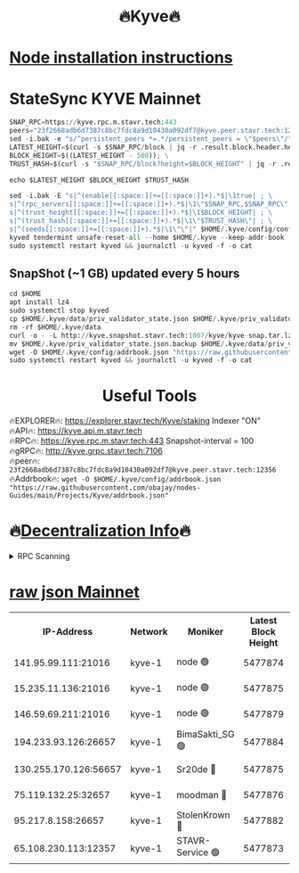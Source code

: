 <h1 align="center"> 🔥Kyve🔥</h1>

[Node installation instructions](https://github.com/obajay/nodes-Guides/tree/main/Projects/Kyve)
=
# StateSync KYVE Mainnet
```python
SNAP_RPC=https://kyve.rpc.m.stavr.tech:443
peers="23f2668adb6d7387c8bc7fdc8a9d10430a092df7@kyve.peer.stavr.tech:12356"
sed -i.bak -e "s/^persistent_peers *=.*/persistent_peers = \"$peers\"/" $HOME/.kyve/config/config.toml
LATEST_HEIGHT=$(curl -s $SNAP_RPC/block | jq -r .result.block.header.height); \
BLOCK_HEIGHT=$((LATEST_HEIGHT - 500)); \
TRUST_HASH=$(curl -s "$SNAP_RPC/block?height=$BLOCK_HEIGHT" | jq -r .result.block_id.hash)

echo $LATEST_HEIGHT $BLOCK_HEIGHT $TRUST_HASH

sed -i.bak -E "s|^(enable[[:space:]]+=[[:space:]]+).*$|\1true| ; \
s|^(rpc_servers[[:space:]]+=[[:space:]]+).*$|\1\"$SNAP_RPC,$SNAP_RPC\"| ; \
s|^(trust_height[[:space:]]+=[[:space:]]+).*$|\1$BLOCK_HEIGHT| ; \
s|^(trust_hash[[:space:]]+=[[:space:]]+).*$|\1\"$TRUST_HASH\"| ; \
s|^(seeds[[:space:]]+=[[:space:]]+).*$|\1\"\"|" $HOME/.kyve/config/config.toml
kyved tendermint unsafe-reset-all --home $HOME/.kyve --keep-addr-book
sudo systemctl restart kyved && journalctl -u kyved -f -o cat
```

## SnapShot (~1 GB) updated every 5 hours
```python
cd $HOME
apt install lz4
sudo systemctl stop kyved
cp $HOME/.kyve/data/priv_validator_state.json $HOME/.kyve/priv_validator_state.json.backup
rm -rf $HOME/.kyve/data
curl -o - -L http://kyve.snapshot.stavr.tech:1007/kyve/kyve-snap.tar.lz4 | lz4 -c -d - | tar -x -C $HOME/.kyve --strip-components 2
mv $HOME/.kyve/priv_validator_state.json.backup $HOME/.kyve/data/priv_validator_state.json
wget -O $HOME/.kyve/config/addrbook.json "https://raw.githubusercontent.com/obajay/nodes-Guides/main/Projects/Kyve/addrbook.json"
sudo systemctl restart kyved && journalctl -u kyved -f -o cat
```

<h1 align="center"> Useful Tools</h1>

🔥EXPLORER🔥:     https://explorer.stavr.tech/Kyve/staking        Indexer "ON" \
🔥API🔥: 			 		https://kyve.api.m.stavr.tech \
🔥RPC🔥:          https://kyve.rpc.m.stavr.tech:443	              Snapshot-interval = 100 \
🔥gRPC🔥:         http://kyve.grpc.stavr.tech:7106 \
🔥peer🔥:					`23f2668adb6d7387c8bc7fdc8a9d10430a092df7@kyve.peer.stavr.tech:12356` \
🔥Addrbook🔥:    ```wget -O $HOME/.kyve/config/addrbook.json "https://raw.githubusercontent.com/obajay/nodes-Guides/main/Projects/Kyve/addrbook.json"```

🔥[Decentralization Info](https://github.com/obajay/StateSync-snapshots/tree/main/Projects/Kyve/Decentralization)🔥
=

<details>
<summary>RPC Scanning</summary>

<h2 align="center"> We scan nodes in real time every 4 hours. And we provide the final result of RPC endpoints.
We cannot influence the operation of these nodes in any way. </h2>


```python
If Voting Power is higher than 0 --> then the Node is a validator of the network and may be subject to attack and be a potential threat to the chain.
```
```python
We marked such validators with a red symbol
```

</details>

[raw json Mainnet](https://rpc-check.kyvem.stavr.tech/kyvem/rpc-kyvem-result.json)
=



<table><tr><th>IP-Address</th><th>Network</th><th>Moniker</th><th>Latest Block Height</th><th>Earliest Block Height</th><th>Catching Up</th><th>Tx Index</th><th>Voting Power</th><th>Scan Time</th></tr><tr><td>141.95.99.111:21016</td><td>kyve-1</td><td>node 🟢</td><td>5477874</td><td>1</td><td>False</td><td>off</td><td>0</td><td>2024-03-22T23:06:23.407114445UTC</td></tr><tr><td>15.235.11.136:21016</td><td>kyve-1</td><td>node 🟢</td><td>5477875</td><td>1</td><td>False</td><td>off</td><td>0</td><td>2024-03-22T23:06:32.177778079UTC</td></tr><tr><td>146.59.69.211:21016</td><td>kyve-1</td><td>node 🟢</td><td>5477879</td><td>1</td><td>False</td><td>off</td><td>0</td><td>2024-03-22T23:06:53.699068320UTC</td></tr><tr><td>194.233.93.126:26657</td><td>kyve-1</td><td>BimaSakti_SG 🟢</td><td>5477884</td><td>2646001</td><td>False</td><td>off</td><td>0</td><td>2024-03-22T23:07:23.485313962UTC</td></tr><tr><td>130.255.170.126:56657</td><td>kyve-1</td><td>Sr20de 🔴</td><td>5477875</td><td>5217201</td><td>False</td><td>off</td><td>5996</td><td>2024-03-22T23:06:32.547053954UTC</td></tr><tr><td>75.119.132.25:32657</td><td>kyve-1</td><td>moodman 🔴</td><td>5477876</td><td>5377876</td><td>False</td><td>off</td><td>6865</td><td>2024-03-22T23:06:35.008986910UTC</td></tr><tr><td>95.217.8.158:26657</td><td>kyve-1</td><td>StolenKrown 🔴</td><td>5477882</td><td>5430801</td><td>False</td><td>on</td><td>2499</td><td>2024-03-22T23:07:14.488356429UTC</td></tr><tr><td>65.108.230.113:12357</td><td>kyve-1</td><td>STAVR-Service 🟢</td><td>5477873</td><td>5476701</td><td>False</td><td>on</td><td>0</td><td>2024-03-22T23:06:17.028740697UTC</td></tr></table>
